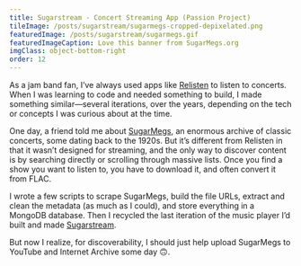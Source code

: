```yaml
---
title: Sugarstream - Concert Streaming App (Passion Project)
tileImage: /posts/sugarstream/sugarmegs-cropped-depixelated.png
featuredImage: /posts/sugarstream/sugarmegs.gif
featuredImageCaption: Love this banner from SugarMegs.org
imgClass: object-bottom-right
order: 12
---
```


As a jam band fan, I’ve always used apps like [Relisten](https://relisten.net/) to listen to concerts. When I was learning to code and needed something to build, I made something similar—several iterations, over the years, depending on the tech or concepts I was curious about at the time.

One day, a friend told me about [SugarMegs](https://sugarmegs.org/), an enormous archive of classic concerts, some dating back to the 1920s. But it’s different from Relisten in that it wasn’t designed for streaming, and the only way to discover content is by searching directly or scrolling through massive lists. Once you find a show you want to listen to, you have to download it, and often convert it from FLAC.

I wrote a few scripts to scrape SugarMegs, build the file URLs, extract and clean the metadata (as much as I could), and store everything in a MongoDB database. Then I recycled the last iteration of the music player I’d built and made [Sugarstream](https://sugarstream.live/).

But now I realize, for discoverability, I should just help upload SugarMegs to YouTube and Internet Archive some day 🙃.
